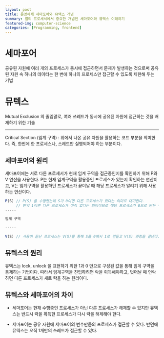 ```yaml
---
layout: post
title: 운영체제 세마포어와 뮤텍스 개념
summary: 멀티 프로세서에서 중요한 개념인 세마포어와 뮤텍스 이해하기
featured-img: computer-science
categories: [Programming, frontend]
---
```


# 세마포어

공유된 자원에 여러 개의 프로세스가 동시에 접근하면서 문제가 발생하는 것으로써 공유된 자원 속 하나의 데이터는 한 번에 하나의 프로세스만 접근할 수 있도록 제한해 두는 기법

# 뮤텍스

Mutual Exclusion 의 줄임말로, 여러 쓰레드가 동시에 공유된 자원에 접근하는 것을 배제하기 위한 기술

---

Critical Section (임계 구역) : 위에서 나온 공유 자원을 활용하는 코드 부분을 의미한다. 즉, 한번에 한 프로세스나, 스레드만 실행되어야 하는 부분이다.

## 세마포어의 원리

세마포어에는 서로 다른 프로세서가 현재 임계 구역을 접근중인지를 확인하기 위해 P와 V 연산을 사용한다.
P는 현재 임계구역을 활용중인 프로세스가 있는지 확인하는 연산이고, V는 임계구역을 활용하던 프로세스가 끝이날 때 해당 프로세스가 알리기 위해 사용하는 연산이다.

```js
P(S) // P(S) 를 수행했는데 S가 0이면 다른 프로세스가 있다는 의미로 대기한다.
     // 만약 1이면 다른 프로세스가 아직 없다는 의미이므로 해당 프로세스가 0으로 만든 뒤, 진입한다.
-----

임계 구역

-----

V(S) // 사용이 끝난 프로세스는 V(S)를 통해 S를 0에서 1로 만들고 V(S) 과정을 끝낸다.
```

## 뮤텍스의 원리

뮤텍스는 lock, unlock 을 표현하기 위한 1과 0 만으로 구성된 값을 통해 임계 구역을 통제하는 기법이다. 따라서 임계구역을 진입하려면 락을 획득해야하고, 벗어날 때 언락하면 다른 프로세스가 새로 락을 하는 원리이다.

## 뮤텍스와 세마포어의 차이

-   세마포어는 현재 수행중인 프로세스가 아닌 다른 프로세스가 해제할 수 있지만
    뮤텍스는 반드시 락을 획득한 프로세스가 다시 락을 해제해야 한다.

-   세마포어는 공유 자원에 세마포어의 변수만큼의 프로세스가 접근할 수 있다. 반면에 뮤텍스는 오직 1개만의 쓰레드가 접근할 수 있다.
